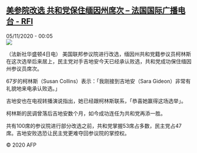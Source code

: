 <!--1604534103000-->
[美参院改选 共和党保住缅因州席次 – 法国国际广播电台 - RFI](http://www.rfi.fr//cn/contenu/20201105-%E7%BE%8E%E5%8F%82%E9%99%A2%E6%94%B9%E9%80%89-%E5%85%B1%E5%92%8C%E5%85%9A%E4%BF%9D%E4%BD%8F%E7%BC%85%E5%9B%A0%E5%B7%9E%E5%B8%AD%E6%AC%A1)
------

<div>05/11/2020 - 00:05</div><img src="https://s.rfi.fr/media/display/33da931a-1ef7-11eb-ba8d-005056bf87d6/w:310/p:16x9/int0001b.201105070503.jpg"><div class="t-content__body u-clearfix"><p>（法新社华盛顿4日电）    美国联邦参议院进行改选，缅因州共和党籍参议员柯林斯在这次选举后来居上，民主党对手吉地安今天已经承认败选，共和党成功保住缅因州参议员席次。</p><p>    67岁的柯林斯（Susan Collins）表示：「我刚接到吉地安（Sara Gideon）非常有礼貌地来电承认败选。」</p><p>    吉地安也在电视转播演说指出，她已经跟柯林斯联系，「恭喜她赢得这场选举」。</p><p>    柯林斯的民调曾落后吉地安数个月，如今成功连任为共和党再添一胜。</p><p>    共有100席的参议院进行部分改选之前，共和党掌握53席占多数，民主党占47席。吉地安败选恐让民主党更难夺回参议院的掌控权。</p><p class="t-copyright">© 2020 AFP</p>        </div>
